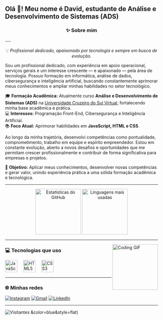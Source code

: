 <h2 align="left">Olá 👋! Meu nome é David, estudante de Análise e Desenvolvimento de Sistemas (ADS)</h2>


<h3 align="center">✨ Sobre mim</h3>
---

<p align="center">
💡 <em>Profissional dedicado, apaixonado por tecnologia e sempre em busca de evolução.</em>
</p>

<p>
Sou um profissional dedicado, com experiência em apoio operacional, serviços gerais e um interesse crescente — e apaixonado — pela área de tecnologia. Possuo formação em informática, análise de dados, cibersegurança e inteligência artificial, buscando constantemente aprimorar meus conhecimentos e ampliar minhas habilidades no setor tecnológico.
</p>

<p>
🎓 <strong>Formação Acadêmica:</strong> Atualmente curso <strong>Análise e Desenvolvimento de Sistemas (ADS)</strong> na <a href="https://www.cruzeirodosul.edu.br/" target="_blank">Universidade Cruzeiro do Sul Virtual</a>, fortalecendo minha base acadêmica e prática.<br>
💻 <strong>Interesses:</strong> Programação Front-End, Cibersegurança e Inteligência Artificial.<br>
📚 <strong>Foco Atual:</strong> Aprimorar habilidades em <strong>JavaScript, HTML e CSS</strong>.
</p>

<p>
Ao longo da minha trajetória, desenvolvi competências como pontualidade, comprometimento, trabalho em equipe e espírito empreendedor. Estou em constante evolução, aberto a novos desafios e oportunidades que me permitam crescer profissionalmente e contribuir de forma significativa para empresas e projetos.
</p>

<p>
🚀 <strong>Objetivo:</strong> Aplicar meus conhecimentos, desenvolver novas competências e gerar valor, unindo experiência prática a uma sólida formação acadêmica e tecnológica.
</p>

---

<div align="center">
  <img src="https://github-readme-stats.vercel.app/api?username=DavidMartins&show_icons=true&theme=dracula&include_all_commits=true&count_private=true" height="150" alt="Estatísticas do GitHub" />
  <img src="https://github-readme-stats.vercel.app/api/top-langs?username=DavidMartins&layout=compact&theme=dracula" height="150" alt="Linguagens mais usadas" />
</div>

---

<img align="right" height="150" src="https://media.giphy.com/media/qgQUggAC3Pfv687qPC/giphy.gif" alt="Coding GIF" />

### 💻 Tecnologias que uso
<div align="left">
  <img src="https://cdn.jsdelivr.net/gh/devicons/devicon/icons/javascript/javascript-original.svg" height="40" alt="JavaScript" />
  <img width="12" />
  <img src="https://cdn.jsdelivr.net/gh/devicons/devicon/icons/html5/html5-original.svg" height="40" alt="HTML5" />
  <img width="12" />
  <img src="https://cdn.jsdelivr.net/gh/devicons/devicon/icons/css3/css3-original.svg" height="40" alt="CSS3" />
  <img width="12" />
</div>

---

### 🌐 Minhas redes
[![Instagram](https://img.shields.io/static/v1?message=Instagram&logo=instagram&color=E4405F&style=for-the-badge)](https://www.instagram.com/davidmartins017/)
[![Gmail](https://img.shields.io/static/v1?message=Gmail&logo=gmail&color=D14836&style=for-the-badge)](mailto:davidbottamartinsjalles@gmail.com)
[![LinkedIn](https://img.shields.io/static/v1?message=LinkedIn&logo=linkedin&color=0077B5&style=for-the-badge)](https://www.linkedin.com/in/david-botta-martins-jalles-1763a5266/)

---

![Visitantes](https://komarev.com/ghpvc/?username=DavidMartins&color=blue&style=flat)
&color=blue&style=flat)
